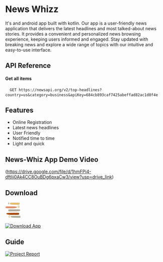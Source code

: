 
# News Whizz

It's and android app built with kotlin. Our app is a user-friendly news application that delivers the latest headlines and most talked-about news stories. It provides a convenient and personalized news browsing experience, keeping users informed and engaged. Stay updated with breaking news and explore a wide range of topics with our intuitive and easy-to-use interface.


## API Reference

#### Get all items

```http
  GET https://newsapi.org/v2/top-headlines?country=us&category=business&apiKey=684cb893caf7425abeffad82ac1d0f4e
```



## Features

- Online Registration
- Latest news headlines
- User Friendly
- Notified time to time 
- Light and quick



## News-Whiz App Demo Video
(https://drive.google.com/file/d/1hmFPi4-dftlii0Ak4CC8OuBDg6pxaCw3/view?usp=drive_link)


## Download
<a href="https://drive.google.com/file/d/1U4-5RmE0adpKsE2Zzr_8J9qtUjbSV8Gq/view">
  <img src="app/src/main/res/drawable-v24/finale_applogo.png" alt="App Logo" style="width: 10%;">
</a>

[![Download App](https://img.shields.io/badge/Download%20App-%20Here-blue)](https://drive.google.com/file/d/1U4-5RmE0adpKsE2Zzr_8J9qtUjbSV8Gq/view)


## Guide
[![Project Report](https://img.shields.io/badge/Project%20Report-View%20Here-blue.svg)](https://docs.google.com/document/d/1EIi8dZ0EwxzcsCEcrDeg8fdUTvdXoeYgUMJVEVuFaPM/edit)

